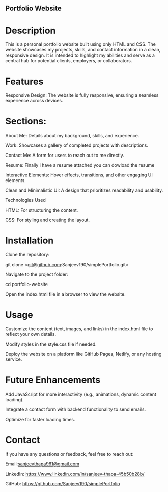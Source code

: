  ## Portfolio Website

# Description

This is a personal portfolio website built using only HTML and CSS. The website showcases my projects, skills, and contact information in a clean, responsive design. It is intended to highlight my abilities and serve as a central hub for potential clients, employers, or collaborators.

# Features

Responsive Design: The website is fully responsive, ensuring a seamless experience across devices.

# Sections:

About Me: Details about my background, skills, and experience.

Work: Showcases a gallery of completed projects with descriptions.

Contact Me: A form for users to reach out to me directly.

Resume: Finally i have a resume attached you can dowload the resume 

Interactive Elements: Hover effects, transitions, and other engaging UI elements.

Clean and Minimalistic UI: A design that prioritizes readability and usability.

Technologies Used

HTML: For structuring the content.

CSS: For styling and creating the layout.

# Installation

Clone the repository:

git clone <git@github.com:Sanjeev190/simplePortfolio.git>

Navigate to the project folder:

cd portfolio-website

Open the index.html file in a browser to view the website.

# Usage

Customize the content (text, images, and links) in the index.html file to reflect your own details.

Modify styles in the style.css file if needed.

Deploy the website on a platform like GitHub Pages, Netlify, or any hosting service.

# Future Enhancements

Add JavaScript for more interactivity (e.g., animations, dynamic content loading).

Integrate a contact form with backend functionality to send emails.

Optimize for faster loading times.

# Contact

If you have any questions or feedback, feel free to reach out:

Email:sanjeevthapa961@gmail.com

LinkedIn: https://www.linkedin.com/in/sanjeev-thapa-45b50b28b/

GitHub: https://github.com/Sanjeev190/simplePortfolio

